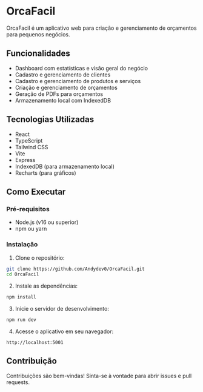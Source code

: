 # OrcaFacil

OrcaFacil é um aplicativo web para criação e gerenciamento de orçamentos para pequenos negócios.

## Funcionalidades

- Dashboard com estatísticas e visão geral do negócio
- Cadastro e gerenciamento de clientes
- Cadastro e gerenciamento de produtos e serviços
- Criação e gerenciamento de orçamentos
- Geração de PDFs para orçamentos
- Armazenamento local com IndexedDB

## Tecnologias Utilizadas

- React
- TypeScript
- Tailwind CSS
- Vite
- Express
- IndexedDB (para armazenamento local)
- Recharts (para gráficos)

## Como Executar

### Pré-requisitos

- Node.js (v16 ou superior)
- npm ou yarn

### Instalação

1. Clone o repositório:
```bash
git clone https://github.com/Andydev0/OrcaFacil.git
cd OrcaFacil
```

2. Instale as dependências:
```bash
npm install
```

3. Inicie o servidor de desenvolvimento:
```bash
npm run dev
```

4. Acesse o aplicativo em seu navegador:
```
http://localhost:5001
```

## Contribuição

Contribuições são bem-vindas! Sinta-se à vontade para abrir issues e pull requests.
